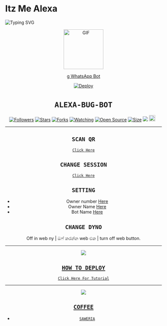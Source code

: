 # Itz Me Alexa

<img
        src="https://readme-typing-svg.herokuapp.com/?size=30&width=800&lines=Click+On+The+Gif+To+Install+The+Bot."
            alt="Typing SVG"
        />
    </a>
</p>
<div align="center">
  <p align="center">
  <a href="https://youtu.be/BcMIibIUmHc"><img src="https://media.giphy.com/media/Uhl43Qa5QbhKglX8DX/giphy.gif" alt="GIF" width="128" height="128"/>
</p>g
WhatsApp Bot

[![Deploy](https://www.herokucdn.com/deploy/button.svg)](https://heroku.com/deploy?template=https://github.com/Shadow-Sir6/Itz-Me-Alexa)
# ```ALEXA-BUG-BOT```
<p align="center">
<a href="https://github.com/Shadow-Sir/followers"><img title="Followers" src="https://img.shields.io/github/followers/Shadow-Sir?color=red&style=flat-square"></a>
<a href="https://github.com/Shadow-Sir/Queen-Alexa/stargazers/"><img title="Stars" src="https://img.shields.io/github/stars/Shadow-Sir/bug-bot?color=blue&style=flat-square"></a>
<a href="https://github.com/Shadow-Sir/Queen-Alexa/network/members"><img title="Forks" src="https://img.shields.io/github/forks/Shadow-Sir/bug-bot?color=red&style=flat-square"></a>
<a href="https://github.com/Shadow-Sir/Queen-Alexa/watchers"><img title="Watching" src="https://img.shields.io/github/watchers/Shadow-Sir/bug-bot?label=Watchers&color=blue&style=flat-square"></a>
<a href="https://github.com/Shadow-Sir/Queen-Alexa"><img title="Open Source" src="https://badges.frapsoft.com/os/v2/open-source.svg?v=103"></a>
<a href="https://github.com/Shadow-Sir/Queen-Alexa/"><img title="Size" src="https://img.shields.io/github/repo-size/zeeoneofc/Alphabot7?style=flat-square&color=green"></a>
<a href="https://hits.seeyoufarm.com"><img src="https://hits.seeyoufarm.com/api/count/incr/badge.svg?url=https%3A%2F%2Fgithub.com%2FShadow-Sir%2Fbug-bot&count_bg=%2379C83D&title_bg=%23555555&icon=probot.svg&icon_color=%2300FF6D&title=hits&edge_flat=false"/></a>
<a href="https://github.com/Shadow-Sir/Queen-Alexa/graphs/commit-activity"><img height="20" src="https://img.shields.io/badge/Maintained%3F-yes-green.svg"></a>&nbsp;&nbsp;
</p>
<p align='center'>
    </p>

-------

## `SCAN QR`

[`Click Here`](https://replit.com/@Shadow-Sir/Queen-Alexa-QR-Code)

## `CHANGE SESSION`

[`Click Here`](https://github.com/Shadow-Sir/Queen-Alexa/blob/main/session.json#L1)

## `SETTING`

- Owner number [Here](https://github.com/Shadow-Sir/Queen-Alexa/blob/main/settings.json#L4)
- Owner Name [Here](https://github.com/Shadow-Sir/Queen-Alexa/blob/main/settings.json#L14)
- Bot Name [Here](https://github.com/Shadow-Sir/Queen-Alexa/blob/main/settings.json#L15)

## `CHANGE DYNO`

Off in web ny | ඔෆ් කරන්න web එක | turn off web button.

----------

<p align="center">
  <a href="https://youtube.com/c/ShadowSir"><img src="https://i.ibb.co/TPqc8cv/Screenshot-2021-10-14-12-00-45-610-com-android-chrome.jpg" />
</p>

## ```HOW TO DEPLOY```

[`Click Here For Tutorial`](https://youtu.be/BcMIibIUmHc)<br>

----------

<p align="center">
  <a href="https://youtu.be/BcMIibIUmHc"><img src="https://i.ibb.co/P18NNM2/20211024-191503.jpg" />
</p>


## ```COFFEE```

- [`SAWERIA`](https://saweria.co/ShadowSir)
